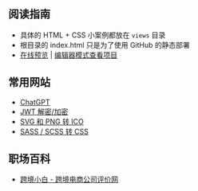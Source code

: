 ## 阅读指南

- 具体的 HTML + CSS 小案例都放在 `views` 目录
- 根目录的 index.html 只是为了使用 GitHub 的静态部署
- [在线预览](https://ace627.github.io/html-template) | [编辑器模式查看项目](https://github.dev/Ace627/html-template)

## 常用网站

- [ChatGPT](https://chatgpt.com)
- [JWT 解密/加密](https://www.json.cn/jwt)
- [SVG 和 PNG 转 ICO](https://svg2ico.com/zh)
- [SASS / SCSS 转 CSS](https://33tool.com/scss_to_css)

## 职场百科

- [跨境小白 - 跨境电商公司评价网](https://kjxb.org)
